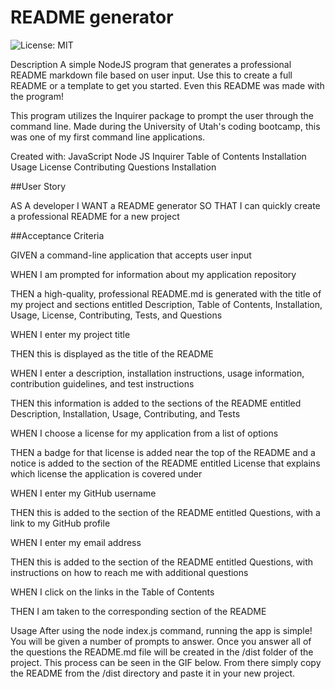 # README generator
  ![License: MIT](https://img.shields.io/badge/License-MIT-yellow.svg)

Description
A simple NodeJS program that generates a professional README markdown file based on user input. Use this to create a full README or a template to get you started. Even this README was made with the program!

This program utilizes the Inquirer package to prompt the user through the command line. Made during the University of Utah's coding bootcamp, this was one of my first command line applications.

Created with:
JavaScript
Node JS
Inquirer
Table of Contents
Installation
Usage
License
Contributing
Questions
Installation


##User Story

AS A developer
I WANT a README generator
SO THAT I can quickly create a professional README for a new project

##Acceptance Criteria

GIVEN a command-line application that accepts user input

WHEN I am prompted for information about my application repository

THEN a high-quality, professional README.md is generated with the title of my project and sections entitled Description, Table of Contents, Installation, Usage, License, Contributing, Tests, and Questions

WHEN I enter my project title

THEN this is displayed as the title of the README

WHEN I enter a description, installation instructions, usage information, contribution guidelines, and test instructions

THEN this information is added to the sections of the README entitled Description, Installation, Usage, Contributing, and Tests

WHEN I choose a license for my application from a list of options

THEN a badge for that license is added near the top of the README and a notice is added to the section of the README entitled License that explains which license the application is covered under

WHEN I enter my GitHub username

THEN this is added to the section of the README entitled Questions, with a link to my GitHub profile

WHEN I enter my email address

THEN this is added to the section of the README entitled Questions, with instructions on how to reach me with additional questions

WHEN I click on the links in the Table of Contents

THEN I am taken to the corresponding section of the README


Usage
After using the node index.js command, running the app is simple! You will be given a number of prompts to answer. Once you answer all of the questions the README.md file will be created in the /dist folder of the project. This process can be seen in the GIF below. From there simply copy the README from the /dist directory and paste it in your new project.


